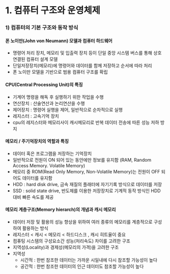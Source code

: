 # 1. 컴퓨터 구조와 운영체제

### 1) 컴퓨터의 기본 구조와 동작 방식
#### 폰 노이만(John von Neumann) 모델과 컴퓨터 하드웨어
- 명령어 처리 장치, 메모리 및 입출력 장치 등이 단일 중앙 시스템 버스를 통해
상호 연결된 컴퓨터 설계 모델
- 단일저장장치(메모리)에 명령어와 데이터를 함께 저장하고 순서에 따라 처리
- 폰 노이만 모델을 기반으로 범용 컴퓨터 구조를 확립

#### CPU(Central Processing Unit)의 특징
- 기계어 명령을 해독 후 실행하기 위한 작업을 수행
- 연산장치 : 산술연산과 논리연산을 수행 
- 제어장치 : 명령어 실행을 제어, 일반적으로 순차적으로 실행
- 레지스터 : 고속기억 장치
- cpu의 레지스터와 메모리사이 캐시메모리로 반복 데이터 전송에 따른 성능 저하 방지

#### 메모리 / 주기억장치의 역할과 특징
- 데이터 혹은 프로그램을 저장하는 기억장치
- 일반적으로 전원이 ON 되어 있는 동안에만 정보를 유지함 (RAM, Random Access Memory. Volatile Memory)
- 메모리 중 ROM(Read Only Memory, Non-Volatile Memory)는 전원이 OFF 되어도 데이터를 유지함
- HDD : hard disk drive, 금속 재질의 플래터에 자기기록 방식으로 데이터를 저장
- SSD : solid state drive, 반도체를 이용한 저장장치로 기계적 동작 방식인 HDD 대비 빠른 속도를 제공

#### 메모리 계층구조(Memory hierarch)의 개념과 캐시 메모리
- 데이터 저장 및 활용의 성능 향상을 위하여 여러 종류의 메모리를 계층적으로 구성하여 활용하는 방식
- 레지스터 < 캐시 < 메모리 < 하드디스크 , 캐시 히트율이 중요 
- 컴퓨팅 시스템의 구성요소간 성능(처리속도) 차이를 고려한 구조
- 지역성(Locality)과 경제성(메모리의 가격)을 고려한 구조
- 지역성 
	- 시간적 : 한번 참조한 데이터는 가까운 시일내에 다시 참조할 가능성이 높다
	- 공간적 : 한번 참조한 데이터의 인근 데이터도 참조할 가능성이 높다